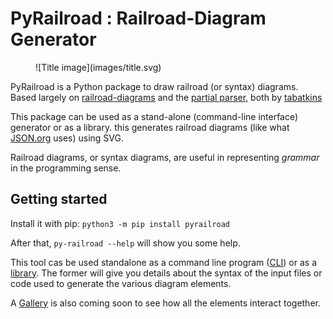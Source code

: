 <!-- markdownlint-disable-file MD033 -->
# PyRailroad : Railroad-Diagram Generator

<figure>![Title image](images/title.svg)</figure>

PyRailroad is a Python package to draw railroad (or syntax) diagrams. Based largely on [railroad-diagrams](https://github.com/tabatkins/railroad-diagrams) and the [partial parser](https://github.com/speced/bikeshed/blob/main/bikeshed/railroadparser.py[), both by [tabatkins](https://github.com/tabatkins)

This package can be used as a stand-alone (command-line interface) generator or as a library. this generates railroad diagrams (like what [JSON.org](http://json.org) uses) using SVG.

Railroad diagrams, or syntax diagrams, are useful in representing *grammar* in the programming sense.

## Getting started

Install it with pip: `python3 -m pip install pyrailroad`

After that, `py-railroad --help` will show you some help. 

This tool cas be used standalone as a command line program ([CLI](cli/index.md)) or as a [library](library.md). The former will give you details about the syntax of the input files or code used to generate the various diagram elements.

A [Gallery](gallery.md) is also coming soon to see how all the elements interact together.
